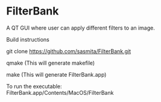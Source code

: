 FilterBank
==========

A QT GUI where user can apply different filters to an image.

Build instructions

git clone https://github.com/sasmita/FilterBank.git

qmake (This will generate makefile)

make (This will generate FilterBank.app)

To run the executable:  
FilterBank.app/Contents/MacOS/FilterBank 



